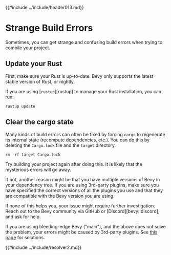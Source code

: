 {{#include ../include/header013.md}}

# Strange Build Errors

Sometimes, you can get strange and confusing build errors when trying to
compile your project.

## Update your Rust

First, make sure your Rust is up-to-date. Bevy only supports the latest
stable version of Rust, or nightly.

If you are using [`rustup`][rustup] to manage your Rust installation, you
can run:

```shell
rustup update
```

## Clear the cargo state

Many kinds of build errors can often be fixed by forcing `cargo` to regenerate
its internal state (recompute dependencies, etc.). You can do this by deleting
the `Cargo.lock` file and the `target` directory.

```shell
rm -rf target Cargo.lock
```

Try building your project again after doing this. It is likely that the
mysterious errors will go away.

If not, another reason might be that you have multiple versions of Bevy in
your dependency tree. If you are using 3rd-party plugins, make sure you have
specified the correct versions of all the plugins you use and that they are
compatible with the Bevy version you are using.

If none of this helps you, your issue might require further
investigation. Reach out to the Bevy community via GitHub or
[Discord][bevy::discord], and ask for help.

If you are using bleeding-edge Bevy ("main"), and the above does not solve
the problem, your errors might be caused by 3rd-party plugins. See [this
page](../setup/bevy-git.md#how-to-use-bleeding-edge-bevy) for solutions.

{{#include ../include/resolver2.md}}
